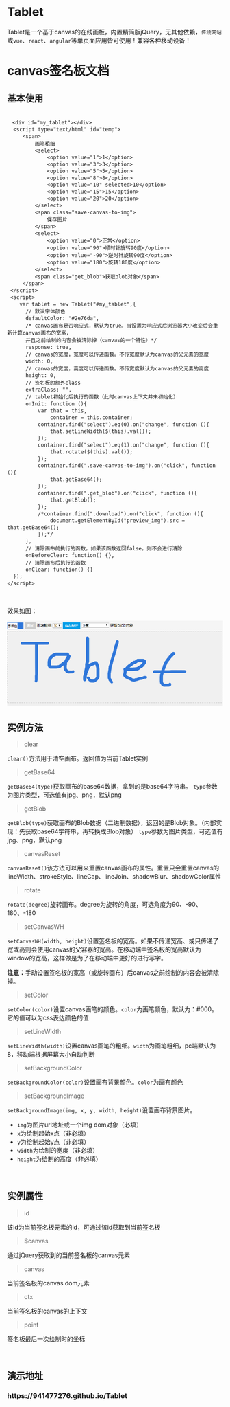 # Tablet
Tablet是一个基于canvas的在线画板，内置精简版jQuery，无其他依赖，`传统网站`或`vue`、`react`、`angular`等单页面应用皆可使用！兼容各种移动设备！
<h1>canvas签名板文档</h1>
  <h2>基本使用</h2>
  <pre>
<code class="javascript">
　&lt;div id="my_tablet"&gt;&lt;/div&gt;
  &lt;script type="text/html" id="temp"&gt;
     &lt;span&gt;
         画笔粗细
         &lt;select&gt;
             &lt;option value="1"&gt;1&lt;/option&gt;
             &lt;option value="3"&gt;3&lt;/option&gt;
             &lt;option value="5"&gt;5&lt;/option&gt;
             &lt;option value="8"&gt;8&lt;/option&gt;
             &lt;option value="10" selected&gt;10&lt;/option&gt;
             &lt;option value="15"&gt;15&lt;/option&gt;
             &lt;option value="20"&gt;20&lt;/option&gt;
         &lt;/select&gt;
         &lt;span class="save-canvas-to-img"&gt;
             保存图片
         &lt;/span&gt;
         &lt;select&gt;
             &lt;option value="0"&gt;正常&lt;/option&gt;
             &lt;option value="90"&gt;顺时针旋转90度&lt;/option&gt;
             &lt;option value="-90"&gt;逆时针旋转90度&lt;/option&gt;
             &lt;option value="180"&gt;旋转180度&lt;/option&gt;
         &lt;/select&gt;
         &lt;span class="get_blob"&gt;获取blob对象&lt;/span&gt;
     &lt;/span&gt;
 &lt;/script&gt;
 &lt;script&gt;
    var tablet = new Tablet("#my_tablet",{
      // 默认字体颜色
      defaultColor: "#2e76da",
      /* canvas画布是否响应式，默认为true。当设置为响应式后浏览器大小改变后会重新计算canvas画布的宽高，
      并且之前绘制的内容会被清除掉（canvas的一个特性）*/
      response: true,
      // canvas的宽度，宽度可以传递函数。不传宽度默认为canvas的父元素的宽度
      width: 0,
      // canvas的宽度，高度可以传递函数。不传宽度默认为canvas的父元素的高度
      height: 0,
      // 签名板的额外class
      extraClass: "",
      // tablet初始化后执行的函数（此时canvas上下文并未初始化）
      onInit: function (){
          var that = this,
              container = this.container;
          container.find("select").eq(0).on("change", function (){
              that.setLineWidth($(this).val());
          });
          container.find("select").eq(1).on("change", function (){
              that.rotate($(this).val());
          });
          container.find(".save-canvas-to-img").on("click", function (){
              that.getBase64();
          });
          container.find(".get_blob").on("click", function (){
              that.getBlob();
          });
          /*container.find(".download").on("click", function (){
              document.getElementById("preview_img").src = that.getBase64();
          });*/
      },
      // 清除画布前执行的函数，如果该函数返回false，则不会进行清除
      onBeforeClear: function() {},
      // 清除画布后执行的函数
      onClear: function() {}
  });
&lt;/script&gt;
</code>
  </pre>
  <p>效果如图：</p>
  <img src="images/tablet.png" alt="" />
  <div class="pt-20"></div>

  <h2>实例方法</h2>
  <blockquote>
      <span class="font-26">clear</span>
  </blockquote>
  <p class="pl-30"><code>clear()</code>方法用于清空画布。返回值为当前Tablet实例</p>
  <blockquote>
      <span class="font-26">getBase64</span>
  </blockquote>
  <p class="pl-30">
    <code>getBase64(type)</code>获取画布的base64数据，拿到的是base64字符串。
    <code>type</code>参数为图片类型，可选值有jpg、png，默认png
  </p>
  <blockquote>
      <span class="font-26">getBlob</span>
  </blockquote>
  <p class="pl-30">
    <code>getBlob(type)</code>获取画布的Blob数据（二进制数据），返回的是Blob对象。（内部实现：先获取base64字符串，再转换成Blob对象）
    <code>type</code>参数为图片类型，可选值有jpg、png，默认png
  </p>
  <blockquote>
      <span class="font-26">canvasReset</span>
  </blockquote>
  <p class="pl-30">
    <code>canvasReset()</code>该方法可以用来重置canvas画布的属性。重置只会重置canvas的lineWidth、strokeStyle、lineCap、lineJoin、shadowBlur、shadowColor属性
  </p>
  <blockquote>
      <span class="font-26">rotate</span>
  </blockquote>
  <p class="pl-30">
    <code>rotate(degree)</code>旋转画布。degree为旋转的角度，可选角度为90、-90、180、-180
  </p>
  <blockquote>
      <span class="font-26">setCanvasWH</span>
  </blockquote>
  <p class="pl-30">
    <code>setCanvasWH(width, height)</code>设置签名板的宽高。如果不传递宽高、或只传递了宽或高则会使用canvas的父容器的宽高。在移动端中签名板的宽高默认为window的宽高，这样做是为了在移动端中更好的进行写字。
    <div class="pl-30">
      <b>注意：</b>手动设置签名板的宽高（或旋转画布）后canvas之前绘制的内容会被清除掉。
    </div>
  </p>
  <blockquote>
      <span class="font-26">setColor</span>
  </blockquote>
  <p class="pl-30">
    <code>setColor(color)</code>设置canvas画笔的颜色。<code>color</code>为画笔颜色，默认为：#000。它的值可以为css表达颜色的值
  </p>
  <blockquote>
      <span class="font-26">setLineWidth</span>
  </blockquote>
  <p class="pl-30">
    <code>setLineWidth(width)</code>设置canvas画笔的粗细。<code>width</code>为画笔粗细，pc端默认为8，移动端根据屏幕大小自动判断
  </p>
  <blockquote>
     <span class="font-26">setBackgroundColor</span>
  </blockquote>
  <p class="pl-30">
    <code>setBackgroundColor(color)</code>设置画布背景颜色。<code>color</code>为画布颜色
  </p>
  <blockquote>
    <span class="font-26">setBackgroundImage</span>
  </blockquote>
  <p class="pl-30">
     <code>setBackgroundImage(img, x, y, width, height)</code>设置画布背景图片。
     <ul>
        <li><code>img</code>为图片url地址或一个img dom对象（必填）</li>
        <li><code>x</code>为绘制起始x点（非必填）</li>
        <li><code>y</code>为绘制起始y点（非必填）</li>
        <li><code>width</code>为绘制的宽度（非必填）</li>
        <li><code>height</code>为绘制的高度（非必填）</li>
    </ul>
  </p>

  <br />
  <h2>实例属性</h2>
  <blockquote>
      <span class="font-26">id</span>
  </blockquote>
  <p class="pl-30">该id为当前签名板元素的id，可通过该id获取到当前签名板</p>
  <blockquote>
      <span class="font-26">$canvas</span>
  </blockquote>
  <p class="pl-30">通过jQuery获取到的当前签名板的canvas元素</p>
  <blockquote>
      <span class="font-26">canvas</span>
  </blockquote>
  <p class="pl-30">当前签名板的canvas dom元素</p>
  <blockquote>
      <span class="font-26">ctx</span>
  </blockquote>
  <p class="pl-30">当前签名板的canvas的上下文</p>
  <blockquote>
      <span class="font-26">point</span>
  </blockquote>
  <p class="pl-30">签名板最后一次绘制时的坐标</p>


  <br />
  <h2>演示地址</h2>
  <h3>https://941477276.github.io/Tablet</h3>
  <br />
  <br />
  <br />
</div>
